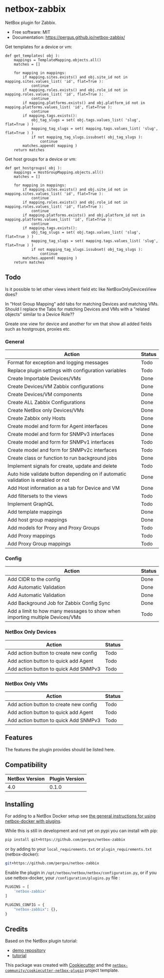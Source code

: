 # netbox-zabbix

NetBox plugin for Zabbix.


* Free software: MIT
* Documentation: https://pergus.github.io/netbox-zabbix/



Get templates for a device or vm:

```
def get_templates( obj ):
    mappings = TemplateMapping.objects.all()
    matches = []

    for mapping in mappings:
        if mapping.sites.exists() and obj.site_id not in mapping.sites.values_list( 'id', flat=True ):
            continue
        if mapping.roles.exists() and obj.role_id not in mapping.roles.values_list( 'id', flat=True ):
            continue
        if mapping.platforms.exists() and obj.platform_id not in mapping.platforms.values_list( 'id', flat=True ):
            continue
        if mapping.tags.exists():
            obj_tag_slugs = set( obj.tags.values_list( 'slug', flat=True ) )
            mapping_tag_slugs = set( mapping.tags.values_list( 'slug', flat=True ) )
            if not mapping_tag_slugs.issubset( obj_tag_slugs ):
                continue
        matches.append( mapping )
    return matches
```

Get host groups for a device or vm:

```
def get_hostgroups( obj ):
    mappings = HostGroupMapping.objects.all()
    matches = []

    for mapping in mappings:
        if mapping.sites.exists() and obj.site_id not in mapping.sites.values_list( 'id', flat=True ):
            continue
        if mapping.roles.exists() and obj.role_id not in mapping.roles.values_list( 'id', flat=True ):
            continue
        if mapping.platforms.exists() and obj.platform_id not in mapping.platforms.values_list( 'id', flat=True ):
            continue
        if mapping.tags.exists():
            obj_tag_slugs = set( obj.tags.values_list( 'slug', flat=True ) )
            mapping_tag_slugs = set( mapping.tags.values_list( 'slug', flat=True ) )
            if not mapping_tag_slugs.issubset( obj_tag_slugs ):
                continue
        matches.append( mapping )
    return matches
```


## Todo

Is it possible to let other views inherit field etc like NetBoxOnlyDevicesView does?


In "Host Group Mapping" add tabs for matching Devices and matching VMs.
Should I replace the Tabs for matching Devices and VMs with a "related
objects" similar to a Device Role??

Greate one view for device and another for vm that show all added fields such
as hostgroups, proxies etc.


### General
| Action                                                       | Status        |
| ------------------------------------------------------------ | ------------- |
| Format for exception and logging messages                    | Todo          |
| Replace plugin settings with configuration variables         | Todo          |
| Create Importable Devices/VMs                                | Done          |
| Create Devices/VM Zabbix configurations                      | Done          |
| Create Devices/VM components                                 | Done          |
| Create ALL Zabbix Configurations                             | Done          |
| Create NetBox only Devices/VMs                               | Done          |
| Create Zabbix only Hosts                                     | Done          |
| Create model and form for Agent interfaces                   | Done          |
| Create model and form for SNMPv3 interfaces                  | Done          |
| Create model and form for SNMPv1 interfaces                  | Todo          |
| Create model and form for SNMPv2c interfaces                 | Todo          |
| Create class or function to run background jobs              | Done          |
| Implement signals for create, update and delete              | Todo          |
| Auto hide validate button depending on if automatic validation is enabled or not | Done |
| Add Host information as a tab for Device and VM              | Done          |
| Add filtersets to the views                                  | Todo          |
| Implement GraphQL                                            | Todo          |
| Add template mappings                                        | Done          |
| Add host group mappings                                      | Done          |
| Add models for Proxy and Proxy Groups                        | Todo          |
| Add Proxy mappings                                           | Todo          |
| Add Proxy Group mappings                                     | Todo          |


### Config
| Action                                                       | Status        |
| ------------------------------------------------------------ | ------------- |
| Add CIDR to the config                                       | Done          |
| Add Automatic Validation                                     | Done          |
| Add Automatic Validation                                     | Done          |
| Add Background Job for Zabbix Config Sync                    | Done          |
| Add a limit to how many messages to show when importing multiple Devices/VMs | Todo |


### NetBox Only Devices
| Action                                                       | Status        |
| ------------------------------------------------------------ | ------------- |
| Add action button to create new config                       | Todo          |
| Add action button to quick add Agent                         | Todo          |
| Add action button to quick Add SNMPv3                        | Todo          |

### NetBox Only VMs
| Action                                                       | Status        |
| ------------------------------------------------------------ | ------------- |
| Add action button to create new config                       | Todo          |
| Add action button to quick add Agent                         | Todo          |
| Add action button to quick Add SNMPv3                        | Todo          |






## Features

The features the plugin provides should be listed here.

## Compatibility

| NetBox Version | Plugin Version |
|----------------|----------------|
|     4.0        |      0.1.0     |

## Installing

For adding to a NetBox Docker setup see
[the general instructions for using netbox-docker with plugins](https://github.com/netbox-community/netbox-docker/wiki/Using-Netbox-Plugins).

While this is still in development and not yet on pypi you can install with pip:

```bash
pip install git+https://github.com/pergus/netbox-zabbix
```

or by adding to your `local_requirements.txt` or `plugin_requirements.txt` (netbox-docker):

```bash
git+https://github.com/pergus/netbox-zabbix
```

Enable the plugin in `/opt/netbox/netbox/netbox/configuration.py`,
 or if you use netbox-docker, your `/configuration/plugins.py` file :

```python
PLUGINS = [
    'netbox-zabbix'
]

PLUGINS_CONFIG = {
    "netbox-zabbix": {},
}
```

## Credits

Based on the NetBox plugin tutorial:

- [demo repository](https://github.com/netbox-community/netbox-plugin-demo)
- [tutorial](https://github.com/netbox-community/netbox-plugin-tutorial)

This package was created with [Cookiecutter](https://github.com/audreyr/cookiecutter) and the [`netbox-community/cookiecutter-netbox-plugin`](https://github.com/netbox-community/cookiecutter-netbox-plugin) project template.
